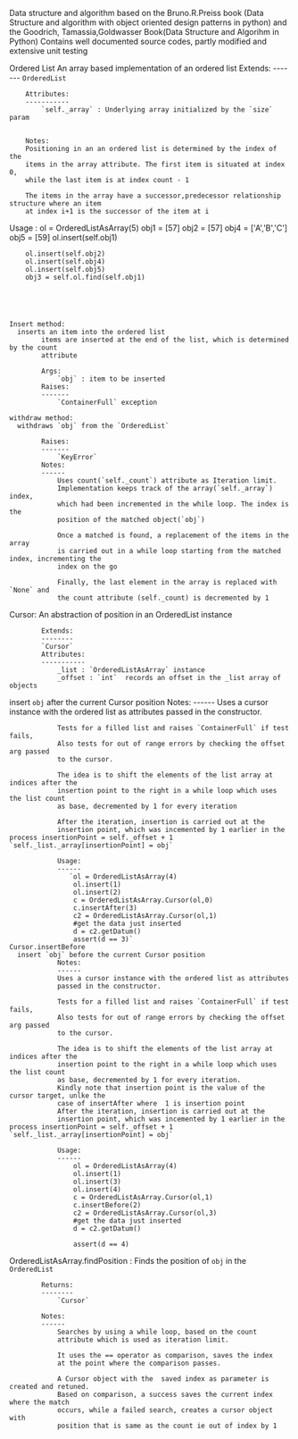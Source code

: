
Data structure and algorithm based on the Bruno.R.Preiss book (Data Structure and algorithm with object oriented design patterns in python) and the Goodrich, Tamassia,Goldwasser Book(Data Structure and Algorihm in Python)  Contains well documented source codes, partly modified and extensive unit testing


Ordered List
   An array based implementation of an ordered list
        Extends:
        -------
        `OrderedList`
        
        Attributes:
        -----------
            `self._array` : Underlying array initialized by the `size` param
            
        
        Notes:
        Positioning in an an ordered list is determined by the index of the
        items in the array attribute. The first item is situated at index 0,
        while the last item is at index count - 1
        
        The items in the array have a successor,predecessor relationship structure where an item 
        at index i+1 is the successor of the item at i 
  Usage :
        ol  = OrderedListAsArray(5) 
        obj1 = [57]
        obj2 = [57]
        obj4 = ['A','B','C']
        obj5 = [59]
        ol.insert(self.obj1)
        
        ol.insert(self.obj2)
        ol.insert(self.obj4)
        ol.insert(self.obj5)
        obj3 = self.ol.find(self.obj1)
        
        



    Insert method:
      inserts an item into the ordered list
            items are inserted at the end of the list, which is determined by the count
            attribute
            
            Args:
                `obj` : item to be inserted
            Raises:
            -------
                `ContainerFull` exception
                
    withdraw method:
      withdraws `obj` from the `OrderedList`
            
            Raises:
            -------
                `KeyError`
            Notes:
            ------
                Uses count(`self._count`) attribute as Iteration limit.
                Implementation keeps track of the array(`self._array`) index,
                which had been incremented in the while loop. The index is the 
                position of the matched object(`obj`)
                
                Once a matched is found, a replacement of the items in the array
                is carried out in a while loop starting from the matched index, incrementing the
                index on the go
                
                Finally, the last element in the array is replaced with `None` and
                the count attribute (self._count) is decremented by 1
   Cursor:
    An abstraction of position in an OrderedList instance
        
            Extends:
            --------
            `Cursor`
            Attributes:
            -----------
                _list : `OrderedListAsArray` instance
                _offset : `int`  records an offset in the _list array of objects
  insert `obj` after the current Cursor position
                Notes:
                ------
                Uses a cursor instance with the ordered list as attributes
                passed in the constructor.
                
                Tests for a filled list and raises `ContainerFull` if test fails,
                Also tests for out of range errors by checking the offset arg passed
                to the cursor.
                
                The idea is to shift the elements of the list array at indices after the
                insertion point to the right in a while loop which uses the list count
                as base, decremented by 1 for every iteration 
                
                After the iteration, insertion is carried out at the
                insertion point, which was incemented by 1 earlier in the process insertionPoint = self._offset + 1 `self._list._array[insertionPoint] = obj`
                
                Usage:
                ------
                   `ol = OrderedListAsArray(4)
                    ol.insert(1)
                    ol.insert(2)
                    c = OrderedListAsArray.Cursor(ol,0)
                    c.insertAfter(3)
                    c2 = OrderedListAsArray.Cursor(ol,1)
                    #get the data just inserted
                    d = c2.getDatum()
                    assert(d == 3)`
    Cursor.insertBefore
      insert `obj` before the current Cursor position
                Notes:
                ------
                Uses a cursor instance with the ordered list as attributes
                passed in the constructor.
                
                Tests for a filled list and raises `ContainerFull` if test fails,
                Also tests for out of range errors by checking the offset arg passed
                to the cursor.
                
                The idea is to shift the elements of the list array at indices after the
                insertion point to the right in a while loop which uses the list count
                as base, decremented by 1 for every iteration.
                Kindly note that insertion point is the value of the cursor target, unlke the
                case of insertAfter where  1 is insertion point 
                After the iteration, insertion is carried out at the
                insertion point, which was incemented by 1 earlier in the process insertionPoint = self._offset + 1 `self._list._array[insertionPoint] = obj`
                
                Usage:
                ------
                    ol = OrderedListAsArray(4)
                    ol.insert(1)
                    ol.insert(3)
                    ol.insert(4)
                    c = OrderedListAsArray.Cursor(ol,1)
                    c.insertBefore(2)
                    c2 = OrderedListAsArray.Cursor(ol,3)
                    #get the data just inserted
                    d = c2.getDatum()
                    
                    assert(d == 4)
OrderedListAsArray.findPosition :
  Finds the position of `obj` in the `OrderedList`
        
            Returns:
            --------
                `Cursor`
            
            Notes:
            ------
                Searches by using a while loop, based on the count
                attribute which is used as iteration limit.
                
                It uses the == operator as comparison, saves the index
                at the point where the comparison passes.
                
                A Cursor object with the  saved index as parameter is created and retuned.
                Based on comparison, a success saves the current index where the match
                occurs, while a failed search, creates a cursor object with 
                position that is same as the count ie out of index by 1

   


